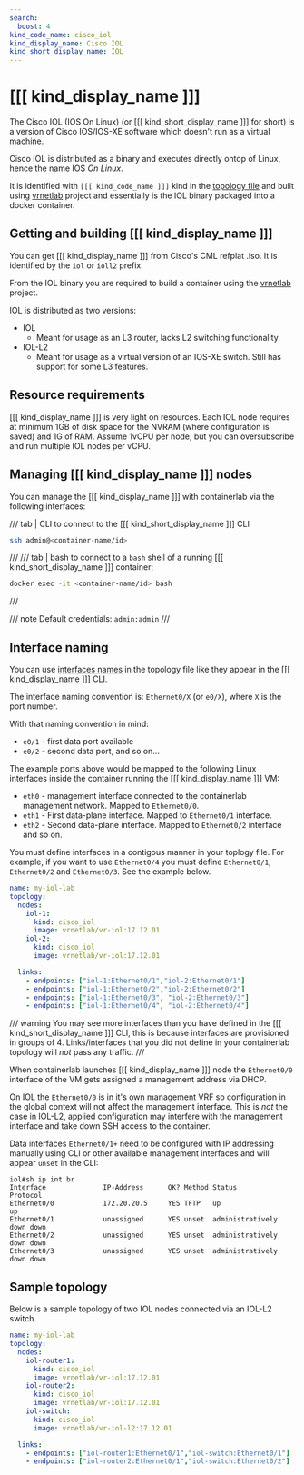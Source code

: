 ```yaml
---
search:
  boost: 4
kind_code_name: cisco_iol
kind_display_name: Cisco IOL
kind_short_display_name: IOL
---
```

# [[[ kind_display_name ]]]

The Cisco IOL (IOS On Linux) (or [[[ kind_short_display_name ]]] for short) is a version of Cisco IOS/IOS-XE software which doesn't run as a virtual machine. 

Cisco IOL is distributed as a binary and executes directly ontop of Linux, hence the name IOS *On Linux*.

It is identified with `[[[ kind_code_name ]]]` kind in the [topology file](../topo-def-file.md) and built using [vrnetlab](../vrnetlab.md) project and essentially is the IOL binary packaged into a docker container.

## Getting and building [[[ kind_display_name ]]]

You can get [[[ kind_display_name ]]] from Cisco's CML refplat .iso. It is identified by the `iol` or `ioll2` prefix. 

From the IOL binary you are required to build a container using the [vrnetlab](../vrnetlab.md) project.

IOL is distributed as two versions:

- IOL
    - Meant for usage as an L3 router, lacks L2 switching functionality.
- IOL-L2
    - Meant for usage as a virtual version of an IOS-XE switch. Still has support for some L3 features.

## Resource requirements

[[[ kind_display_name ]]] is very light on resources. Each IOL node requires at minimum 1GB of disk space for the NVRAM (where configuration is saved) and 1G of RAM. Assume 1vCPU per node, but you can oversubscribe and run multiple IOL nodes per vCPU.

## Managing [[[ kind_display_name ]]] nodes

You can manage the [[[ kind_display_name ]]] with containerlab via the following interfaces:

/// tab | CLI
to connect to the [[[ kind_short_display_name ]]] CLI

```bash
ssh admin@<container-name/id>
```

///
/// tab | bash
to connect to a `bash` shell of a running [[[ kind_short_display_name ]]] container:

```bash
docker exec -it <container-name/id> bash
```

///

/// note
Default credentials: `admin:admin`
///

## Interface naming

You can use [interfaces names](../topo-def-file.md#interface-naming) in the topology file like they appear in the [[[ kind_display_name ]]] CLI.

The interface naming convention is: `Ethernet0/X` (or `e0/X`), where `X` is the port number.

With that naming convention in mind:

- `e0/1` - first data port available
- `e0/2` - second data port, and so on...

The example ports above would be mapped to the following Linux interfaces inside the container running the [[[ kind_display_name ]]] VM:

- `eth0` - management interface connected to the containerlab management network. Mapped to `Ethernet0/0`.
- `eth1` - First data-plane interface. Mapped to `Ethernet0/1` interface.
- `eth2` - Second data-plane interface. Mapped to `Ethernet0/2` interface and so on.

You must define interfaces in a contigous manner in your toplogy file. For example, if you want to use `Ethernet0/4` you must define `Ethernet0/1`, `Ethernet0/2` and `Ethernet0/3`. See the example below.

```yaml
name: my-iol-lab
topology:
  nodes:
    iol-1:
      kind: cisco_iol
      image: vrnetlab/vr-iol:17.12.01
    iol-2:
      kind: cisco_iol
      image: vrnetlab/vr-iol:17.12.01

  links:
    - endpoints: ["iol-1:Ethernet0/1","iol-2:Ethernet0/1"] 
    - endpoints: ["iol-1:Ethernet0/2","iol-2:Ethernet0/2"]
    - endpoints: ["iol-1:Ethernet0/3", "iol-2:Ethernet0/3"]
    - endpoints: ["iol-1:Ethernet0/4", "iol-2:Ethernet0/4"]
```

/// warning
You may see more interfaces than you have defined in the [[[ kind_short_display_name ]]] CLI, this is because interfaces are provisioned in groups of 4. Links/interfaces that you did not define in your containerlab topology will *not* pass any traffic.
///

When containerlab launches [[[ kind_display_name ]]] node the `Ethernet0/0` interface of the VM gets assigned a management address via DHCP. 

On IOL the `Ethernet0/0` is in it's own management VRF so configuration in the global context will not affect the management interface. This is *not* the case in IOL-L2, applied configuration may interfere with the management interface and take down SSH access to the container.

Data interfaces `Ethernet0/1+` need to be configured with IP addressing manually using CLI or other available management interfaces and will appear `unset` in the CLI:

```
iol#sh ip int br
Interface              IP-Address      OK? Method Status                Protocol
Ethernet0/0            172.20.20.5     YES TFTP   up                    up
Ethernet0/1            unassigned      YES unset  administratively down down
Ethernet0/2            unassigned      YES unset  administratively down down
Ethernet0/3            unassigned      YES unset  administratively down down
```
## Sample topology

Below is a sample topology of two IOL nodes connected via an IOL-L2 switch.

```yaml
name: my-iol-lab
topology:
  nodes:
    iol-router1:
      kind: cisco_iol
      image: vrnetlab/vr-iol:17.12.01
    iol-router2:
      kind: cisco_iol
      image: vrnetlab/vr-iol:17.12.01
    iol-switch:
      kind: cisco_iol
      image: vrnetlab/vr-iol-l2:17.12.01

  links:
    - endpoints: ["iol-router1:Ethernet0/1","iol-switch:Ethernet0/1"] 
    - endpoints: ["iol-router2:Ethernet0/1","iol-switch:Ethernet0/2"]
```